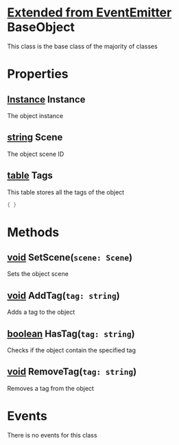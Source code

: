 <style>
  .md-content__button {
    display: none;
  }
</style>

# [Extended from EventEmitter](EventEmitter.md) BaseObject 
This class is the base class of the majority of classes
	 
# Properties

## [Instance](Instance.md) Instance
The object instance
  
## [string](string.md) Scene
The object scene ID
  
## [table](table.md) Tags 
This table stores all the tags of the object
 
```lua
{ }
```


# Methods
## [void](https://create.roblox.com/docs/scripting/luau/nil) SetScene(`scene: Scene`) 
 Sets the object scene
	
## [void](https://create.roblox.com/docs/scripting/luau/nil) AddTag(`tag: string`) 
 Adds a tag to the object
	
## [boolean](https://create.roblox.com/docs/scripting/luau/booleans) HasTag(`tag: string`) 
 Checks if the object contain the specified tag
	
## [void](https://create.roblox.com/docs/scripting/luau/nil) RemoveTag(`tag: string`) 
 Removes a tag from the object
	


# Events
There is no events for this class


